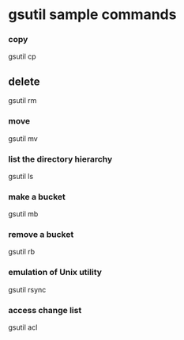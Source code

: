 # gsutil sample commands

### copy

gsutil cp

## delete

gsutil rm

### move

gsutil mv

### list the directory hierarchy

gsutil ls

### make a bucket

gsutil mb

### remove a bucket

gsutil rb

### emulation of Unix utility

gsutil rsync

### access change list

gsutil acl